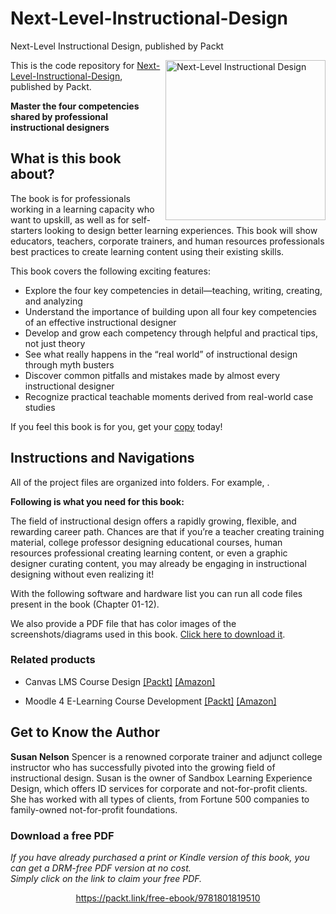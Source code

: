 # Next-Level-Instructional-Design
Next-Level Instructional Design, published by Packt

<a href="https://www.packtpub.com/product/next-nevel-instructional-design/9781801819510"><img src="https://static.packt-cdn.com/products/9781801819510/cover/smaller" alt="Next-Level Instructional Design" height="256px" align="right"></a>

This is the code repository for [Next-Level-Instructional-Design](https://www.packtpub.com/product/next-nevel-instructional-design/9781801819510), published by Packt.

**Master the four competencies shared by professional instructional designers**

## What is this book about?

The book is for professionals working in a learning capacity who want to upskill, as well as for self-starters looking to design better learning experiences. This book will show educators, teachers, corporate trainers, and human resources professionals best practices to create learning content using their existing skills.

This book covers the following exciting features:

* Explore the four key competencies in detail—teaching, writing, creating, and analyzing
* Understand the importance of building upon all four key competencies of an effective instructional designer
* Develop and grow each competency through helpful and practical tips, not just theory
* See what really happens in the “real world” of instructional design through myth busters
* Discover common pitfalls and mistakes made by almost every instructional designer
* Recognize practical teachable moments derived from real-world case studies

If you feel this book is for you, get your [copy](https://www.amazon.in/Next-Level-Instructional-Design-competencies-instructional/dp/1801819513) today!

## Instructions and Navigations
All of the project files are organized into folders. For example, .

**Following is what you need for this book:**

The field of instructional design offers a rapidly growing, flexible, and rewarding career path. Chances are that if you’re a teacher creating training material, college professor designing educational courses, human resources professional creating learning content, or even a graphic designer curating content, you may already be engaging in instructional designing without even realizing it!
  
With the following software and hardware list you can run all code files present in the book (Chapter 01-12).

We also provide a PDF file that has color images of the screenshots/diagrams used in this book. [Click here to download it](https://packt.link/66BU9).


### Related products <Other books you may enjoy>
* Canvas LMS Course Design [[Packt]](https://www.packtpub.com/product/canvas-lms-course-design-second-edition/9781800568518) [[Amazon]](https://www.amazon.com/Canvas-LMS-Course-Design-interactive/dp/1800568517)

* Moodle 4 E-Learning Course Development  [[Packt]](https://www.packtpub.com/product/moodle-4-e-learning-course-development-fifth-edition/9781801079037) [[Amazon]](https://www.amazon.com/Moodle-Learning-Course-Development-instructional/dp/180107903X)

## Get to Know the Author
**Susan Nelson** Spencer is a renowned corporate trainer and adjunct college instructor who has successfully pivoted into the growing field of instructional design. Susan is the owner of Sandbox Learning Experience Design, which offers ID services for corporate and not-for-profit clients. She has worked with all types of clients, from Fortune 500 companies to family-owned not-for-profit foundations.	

### Download a free PDF

 <i>If you have already purchased a print or Kindle version of this book, you can get a DRM-free PDF version at no cost.<br>Simply click on the link to claim your free PDF.</i>
<p align="center"> <a href="https://packt.link/free-ebook/9781801819510">https://packt.link/free-ebook/9781801819510 </a> </p>